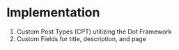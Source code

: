 # Implementation
1. Custom Post Types (CPT) utilizing the Dot Framework
2. Custom Fields for title, description, and page